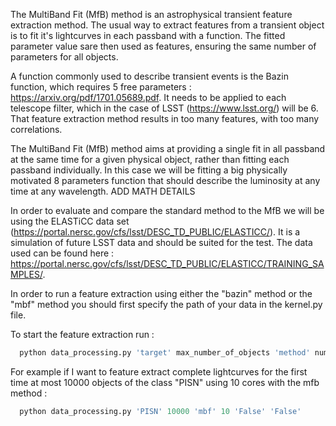 The MultiBand Fit (MfB) method is an astrophysical transient feature extraction method. 
The usual way to extract features from a transient object is to fit it's lightcurves in each passband with a function. 
The fitted parameter value sare then used as features, ensuring the same number of parameters for all objects.


A function commonly used to describe transient events is the Bazin function, which requires 5 free parameters : https://arxiv.org/pdf/1701.05689.pdf.
It needs to be applied to each telescope filter, which in the case of LSST (https://www.lsst.org/) will be 6. 
That feature extraction method results in too many features, with too many correlations.

The MultiBand Fit (MfB) method aims at providing a single fit in all passband at the same time for a given physical object, rather than fitting each passband individually.
In this case we will be fitting a big physically motivated 8 parameters function that should describe the luminosity at any time at any wavelength.
ADD MATH DETAILS

In order to evaluate and compare the standard method to the MfB we will be using the ELASTiCC data set (https://portal.nersc.gov/cfs/lsst/DESC_TD_PUBLIC/ELASTICC/).
It is a simulation of future LSST data and should be suited for the test. The data used can be found here : https://portal.nersc.gov/cfs/lsst/DESC_TD_PUBLIC/ELASTICC/TRAINING_SAMPLES/.

In order to run a feature extraction using either the "bazin" method or the "mbf" method you should first specify the path of your data in the kernel.py file.

To start the feature extraction run :

```python
  python data_processing.py 'target' max_number_of_objects 'method' number_of_core_to_use 'has_data_been_preprocessed_already' 'cut_data_after_peak'
```
  
For example if I want to feature extract complete lightcurves for the first time at most 10000 objects of the class "PISN" using 10 cores with the mfb method :
```python
  python data_processing.py 'PISN' 10000 'mbf' 10 'False' 'False'
```
